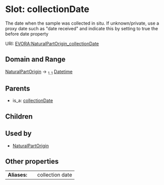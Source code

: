 
# Slot: collectionDate

The date when the sample was collected in situ. If unknown/private, use a proxy date such as "date received" and indicate this by setting to true the before date property

URI: [EVORA:NaturalPartOrigin_collectionDate](https://evora-project.eu/NaturalPartOrigin_collectionDate)


## Domain and Range

[NaturalPartOrigin](NaturalPartOrigin.md) &#8594;  <sub>1..1</sub> [Datetime](types/Datetime.md)

## Parents

 *  is_a: [collectionDate](collectionDate.md)

## Children


## Used by

 * [NaturalPartOrigin](NaturalPartOrigin.md)

## Other properties

|  |  |  |
| --- | --- | --- |
| **Aliases:** | | collection date |